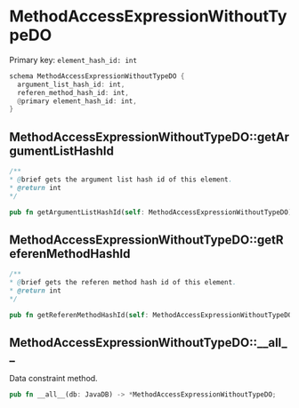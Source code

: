 # MethodAccessExpressionWithoutTypeDO

Primary key: `element_hash_id: int`

```rust
schema MethodAccessExpressionWithoutTypeDO {
  argument_list_hash_id: int,
  referen_method_hash_id: int,
  @primary element_hash_id: int,
}
```
## MethodAccessExpressionWithoutTypeDO::getArgumentListHashId

```java
/**
* @brief gets the argument list hash id of this element.
* @return int
*/
```
```rust
pub fn getArgumentListHashId(self: MethodAccessExpressionWithoutTypeDO) -> int;
```
## MethodAccessExpressionWithoutTypeDO::getReferenMethodHashId

```java
/**
* @brief gets the referen method hash id of this element.
* @return int
*/
```
```rust
pub fn getReferenMethodHashId(self: MethodAccessExpressionWithoutTypeDO) -> int;
```
## MethodAccessExpressionWithoutTypeDO::\_\_all\_\_

Data constraint method.

```rust
pub fn __all__(db: JavaDB) -> *MethodAccessExpressionWithoutTypeDO;
```
